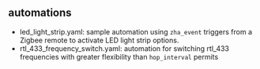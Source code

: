 ## automations

+ led_light_strip.yaml: sample automation using `zha_event` triggers from a Zigbee remote to activate LED light strip options.
+ rtl_433_frequency_switch.yaml: automation for switching rtl_433 frequencies with greater flexibility than `hop_interval` permits
